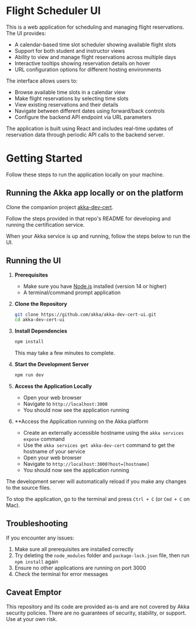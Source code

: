
# Flight Scheduler UI

This is a web application for scheduling and managing flight reservations. The UI provides:

- A calendar-based time slot scheduler showing available flight slots
- Support for both student and instructor views
- Ability to view and manage flight reservations across multiple days
- Interactive tooltips showing reservation details on hover
- URL configuration options for different hosting environments

The interface allows users to:

- Browse available time slots in a calendar view
- Make flight reservations by selecting time slots
- View existing reservations and their details
- Navigate between different dates using forward/back controls
- Configure the backend API endpoint via URL parameters

The application is built using React and includes real-time updates of reservation data through periodic API calls to the backend server.

# Getting Started

Follow these steps to run the application locally on your machine.

## Running the Akka app locally or on the platform

Clone the companion project [akka-dev-cert](https://github.com/akka/akka-dev-cert.git).

Follow the steps provided in that repo's README for developing and running the certification service.

When your Akka service is up and running, follow the steps below to run the UI.

## Running the UI

1. **Prerequisites**
   - Make sure you have [Node.js](https://nodejs.org/) installed (version 14 or higher)
   - A terminal/command prompt application

2. **Clone the Repository**

   ```bash
   git clone https://github.com/akka/akka-dev-cert-ui.git
   cd akka-dev-cert-ui
   ```

3. **Install Dependencies**

   ```bash
   npm install
   ```

   This may take a few minutes to complete.

4. **Start the Development Server**

   ```bash
   npm run dev
   ```

5. **Access the Application Locally**
   - Open your web browser
   - Navigate to `http://localhost:3000`
   - You should now see the application running

6. **Access the Application running on the Akka platform
   - Create an externally accessible hostname using the `akka services expose` command
   - Use the `akka services get akka-dev-cert` command to get the hostname of your service
   - Open your web browser
   - Navigate to `http://localhost:3000?host=[hostname]`
   - You should now see the application running

The development server will automatically reload if you make any changes to the source files.

To stop the application, go to the terminal and press `Ctrl + C` (or `Cmd + C` on Mac).

## Troubleshooting

If you encounter any issues:

1. Make sure all prerequisites are installed correctly
2. Try deleting the `node_modules` folder and `package-lock.json` file, then run `npm install` again
3. Ensure no other applications are running on port 3000
4. Check the terminal for error messages

## Caveat Emptor

This repository and its code are provided as-is and are not covered by Akka security policies. There are no guarantees of security, stability, or support. Use at your own risk.
